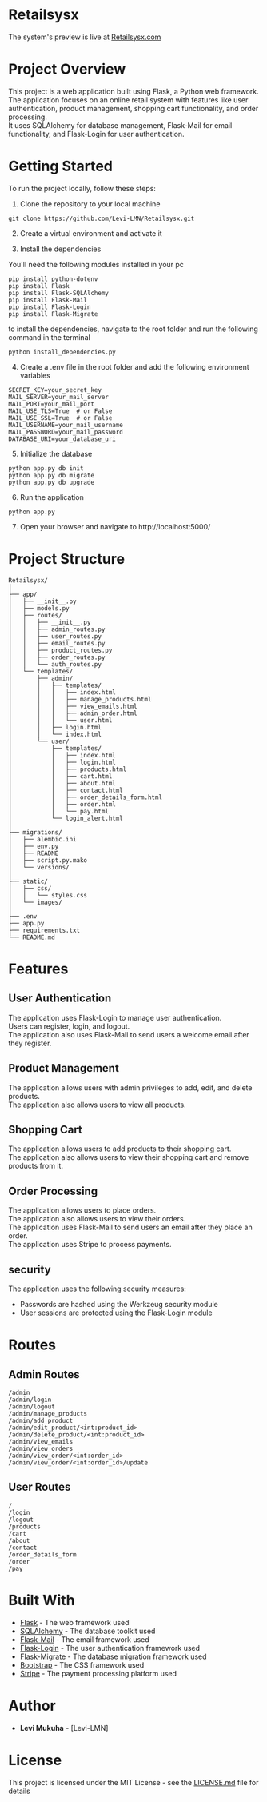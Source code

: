 # Retailsysx

The system's preview is live at [Retailsysx.com](https://mukuha.pythonanywhere.com/)

# Project Overview

This project is a web application built using Flask, a Python web framework.  
The application focuses on an online retail system with features like user authentication, product management, shopping cart functionality, and order processing.  
It uses SQLAlchemy for database management, Flask-Mail for email functionality, and Flask-Login for user authentication.  

# Getting Started
To run the project locally, follow these steps:  
1. Clone the repository to your local machine  
```dockerignore
git clone https://github.com/Levi-LMN/Retailsysx.git

```

2. Create a virtual environment and activate it  

3. Install the dependencies  

You'll need the following modules installed in your pc 
```
pip install python-dotenv
pip install Flask
pip install Flask-SQLAlchemy
pip install Flask-Mail
pip install Flask-Login
pip install Flask-Migrate

```

to install the dependencies,  navigate to the root folder and
run the following command in the terminal
```
python install_dependencies.py
```

4. Create a .env file in the root folder and add the following environment variables  
```dockerignore
SECRET_KEY=your_secret_key
MAIL_SERVER=your_mail_server
MAIL_PORT=your_mail_port
MAIL_USE_TLS=True  # or False
MAIL_USE_SSL=True  # or False
MAIL_USERNAME=your_mail_username
MAIL_PASSWORD=your_mail_password
DATABASE_URI=your_database_uri
```

5. Initialize the database  
```dockerignore
python app.py db init
python app.py db migrate
python app.py db upgrade
```

6. Run the application  
```dockerignore
python app.py 
```
7. Open your browser and navigate to http://localhost:5000/


# Project Structure
```dockerignore
Retailsysx/
│
├── app/
│   ├── __init__.py
│   ├── models.py
│   ├── routes/
│   │   ├── __init__.py
│   │   ├── admin_routes.py
│   │   ├── user_routes.py
│   │   ├── email_routes.py
│   │   ├── product_routes.py
│   │   ├── order_routes.py
│   │   └── auth_routes.py
│   └── templates/
│       ├── admin/
│       │   ├── templates/
│       │   │   ├── index.html
│       │   │   ├── manage_products.html
│       │   │   ├── view_emails.html
│       │   │   ├── admin_order.html
│       │   │   └── user.html
│       │   ├── login.html
│       │   └── index.html
│       └── user/
│           ├── templates/
│           │   ├── index.html
│           │   ├── login.html
│           │   ├── products.html
│           │   ├── cart.html
│           │   ├── about.html
│           │   ├── contact.html
│           │   ├── order_details_form.html
│           │   ├── order.html
│           │   └── pay.html
│           └── login_alert.html
│
├── migrations/
│   ├── alembic.ini
│   ├── env.py
│   ├── README
│   ├── script.py.mako
│   └── versions/
│
├── static/
│   ├── css/
│   │   └── styles.css
│   └── images/
│
├── .env
├── app.py
├── requirements.txt
└── README.md
```

# Features
## User Authentication
The application uses Flask-Login to manage user authentication.  
Users can register, login, and logout.  
The application also uses Flask-Mail to send users a welcome email after they register.  

## Product Management
The application allows users with admin privileges to add, edit, and delete products.  
The application also allows users to view all products.  

## Shopping Cart
The application allows users to add products to their shopping cart.  
The application also allows users to view their shopping cart and remove products from it.  

## Order Processing
The application allows users to place orders.  
The application also allows users to view their orders.  
The application uses Flask-Mail to send users an email after they place an order.  
The application uses Stripe to process payments.

## security
The application uses the following security measures:  
* Passwords are hashed using the Werkzeug security module 
* User sessions are protected using the Flask-Login module  


# Routes
## Admin Routes
```dockerignore
/admin
/admin/login    
/admin/logout
/admin/manage_products
/admin/add_product
/admin/edit_product/<int:product_id>
/admin/delete_product/<int:product_id>
/admin/view_emails
/admin/view_orders
/admin/view_order/<int:order_id>
/admin/view_order/<int:order_id>/update
```

## User Routes
```dockerignore
/
/login
/logout
/products
/cart
/about
/contact
/order_details_form
/order
/pay
```


# Built With
* [Flask](https://flask.palletsprojects.com/en/1.1.x/) - The web framework used  
* [SQLAlchemy](https://www.sqlalchemy.org/) - The database toolkit used  
* [Flask-Mail](https://pythonhosted.org/Flask-Mail/) - The email framework used  
* [Flask-Login](https://flask-login.readthedocs.io/en/latest/) - The user authentication framework used  
* [Flask-Migrate](https://flask-migrate.readthedocs.io/en/latest/) - The database migration framework used  
* [Bootstrap](https://getbootstrap.com/) - The CSS framework used  
* [Stripe](https://stripe.com/) - The payment processing platform used  

# Author
* **Levi Mukuha** - [Levi-LMN]

# License
This project is licensed under the MIT License - see the [LICENSE.md](License.md) file for details






